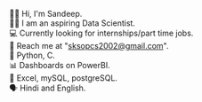 
🙋‍♂️ Hi, I'm Sandeep. <br>
🧑‍💻 I am an aspiring Data Scientist. <br>
💻 Currently looking for internships/part time jobs. <br>
🤙 Reach me at "sksopcs2002@gmail.com". <br>
🐍 Python, C. <br>
📊 Dashboards on PowerBI. <br>
🔢 Excel, mySQL, postgreSQL. <br>
🗣️ Hindi and English. <br>
